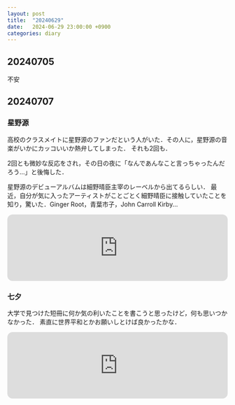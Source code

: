 ```yaml
---
layout: post
title:  "20240629"
date:   2024-06-29 23:00:00 +0900
categories: diary
---
```


<!-- ## 20240629

## 言葉メモ

- 排除アート

## 20240630

鉛筆って，使ううちにどんどん形が変わっていくから面白い．
先が丸まったり，削ったら短くなったり．
削るタイミングや使用をやめる長さがはっきりと決まっていないのもポイント．

ボールペンとかはインクが切れちゃったらおしまいだけど，鉛筆は芯の部分が露出している限り筆記できる． -->

## 20240705

不安

## 20240707

### 星野源

高校のクラスメイトに星野源のファンだという人がいた．その人に，星野源の音楽がいかにカッコいいか熱弁してしまった．
それも2回も．

2回とも微妙な反応をされ，その日の夜に「なんであんなこと言っちゃったんだろう...」と後悔した．

星野源のデビューアルバムは細野晴臣主宰のレーベルから出てるらしい．
最近，自分が気に入ったアーティストがことごとく細野晴臣に接触していたことを知り，驚いた．Ginger Root，青葉市子，John Carroll Kirby...

<iframe style="border-radius:12px" src="https://open.spotify.com/embed/track/5j3nCRdIUOMUhzT16OySHK?utm_source=generator" width="100%" height="152" frameBorder="0" allowfullscreen="" allow="autoplay; clipboard-write; encrypted-media; fullscreen; picture-in-picture" loading="lazy"></iframe>

### 七夕

大学で見つけた短冊に何か気の利いたことを書こうと思ったけど，何も思いつかなかった．
素直に世界平和とかお願いしとけば良かったかな．

<iframe style="border-radius:12px" src="https://open.spotify.com/embed/track/4o8hUEImNt8ZKogZvgsAxc?utm_source=generator" width="100%" height="152" frameBorder="0" allowfullscreen="" allow="autoplay; clipboard-write; encrypted-media; fullscreen; picture-in-picture" loading="lazy"></iframe>

